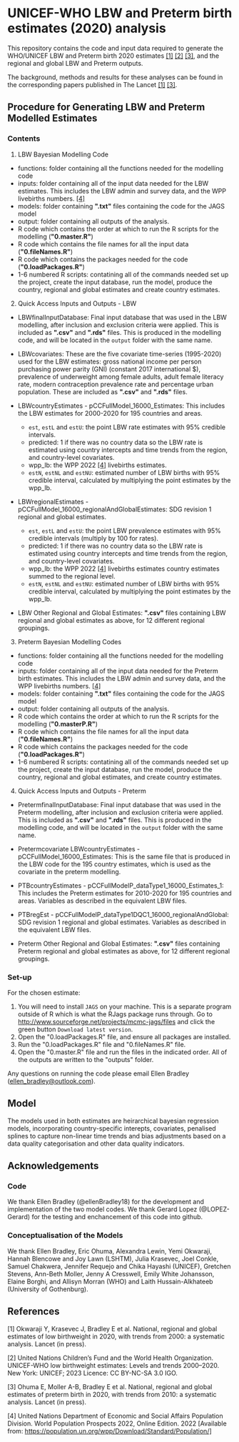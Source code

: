 # UNICEF-WHO LBW and Preterm birth estimates (2020) analysis

This repository contains the code and input data required to generate the WHO/UNICEF LBW and Preterm birth 2020 estimates [[1]](#1) [[2]](#2) [[3]](#3), and the regional and global LBW and Preterm outputs.

The background, methods and results for these analyses can be found in the corresponding papers published in The Lancet [[1]](#1) [[3]](#3).

## Procedure for Generating LBW and Preterm Modelled Estimates

### Contents

1. LBW Bayesian Modelling Code
- functions: folder containing all the functions needed for the modelling code
- inputs: folder containing all of the input data needed for the LBW estimates. This includes the LBW admin and survey data, and the WPP livebirths numbers. [[4]](#4)
- models: folder containing <b>".txt"</b> files containing the code for the JAGS model
- output: folder containing all outputs of the analysis.
- R code which contains the order at which to run the R scripts for the modelling (<b>"0.master.R"</b>)
- R code which contains the file names for all the input data (<b>"0.fileNames.R"</b>)
- R code which contains the packages needed for the code (<b>"0.loadPackages.R"</b>) 
- 1-6 numbered R scripts: contatining all of the commands needed set up the project, create the input database, run the model, produce the country, regional and global estimates and create country estimates.

2. Quick Access Inputs and Outputs - LBW 

- LBWfinalInputDatabase: Final input database that was used in the LBW modelling, after inclusion and exclusion criteria were applied. This is included as <b>".csv"</b> and <b>".rds"</b> files. This is produced in the modelling code, and will be located in the `output` folder with the same name.

- LBWcovariates: These are the five covariate time-series (1995-2020) used for the LBW estimates: gross national income per person purchasing power parity (GNI) (constant 2017 international $), prevalence of underweight among female adults, adult female literacy rate, modern contraception prevalence rate and percentage urban population. These are included as <b>".csv"</b> and <b>".rds"</b> files.

- LBWcountryEstimates - pCCFullModel_16000_Estimates: This includes the LBW estimates for 2000-2020 for 195 countries and areas.
  - `est`, `estL` and `estU`: the point LBW rate estimates with 95% credible intervals. 
  - predicted: 1 if there was no country data so the LBW rate is estimated using country intercepts and time trends from the region, and country-level covariates. 
  - wpp_lb: the WPP 2022 [[4]](#4) livebirths estimates.
  - `estN`, `estNL` and `estNU`: estimated number of LBW births with 95% credible interval, calculated by multiplying the point estimates by the wpp_lb. 

- LBWregionalEstimates - pCCFullModel_16000_regionalAndGlobalEstimates: SDG revision 1 regional and global estimates. 
  - `est`, `estL` and `estU`: the point LBW prevalence estimates with 95% credible intervals (multiply by 100 for rates). 
  - predicted: 1 if there was no country data so the LBW rate is estimated using country intercepts and time trends from the region, and country-level covariates. 
  - wpp_lb: the WPP 2022 [[4]](#4) livebirths estimates country estimates summed to the regional level.
  - `estN`, `estNL` and `estNU`: estimated number of LBW births with 95% credible interval, calculated by multiplying the point estimates by the wpp_lb.

- LBW Other Regional and Global Estimates: <b>".csv"</b> files containing LBW regional and global estimates as above, for 12 different regional groupings.


3. Preterm Bayesian Modelling Codes
- functions: folder containing all the functions needed for the modelling code
- inputs: folder containing all of the input data needed for the Preterm birth estimates. This includes the LBW admin and survey data, and the WPP livebirths numbers. [[4]](#4)
- models: folder containing <b>".txt"</b> files containing the code for the JAGS model
- output: folder containing all outputs of the analysis.
- R code which contains the order at which to run the R scripts for the modelling (<b>"0.masterP.R"</b>)
- R code which contains the file names for all the input data (<b>"0.fileNames.R"</b>)
- R code which contains the packages needed for the code (<b>"0.loadPackages.R"</b>) 
- 1-6 numbered R scripts: contatining all of the commands needed set up the project, create the input database, run the model, produce the country, regional and global estimates, and create country estimates.
  
4. Quick Access Inputs and Outputs - Preterm 

- PretermfinalInputDatabase: Final input database that was used in the Preterm modelling, after inclusion and exclusion criteria were applied. This is included as <b>".csv"</b> and <b>".rds"</b> files. This is produced in the modelling code, and will be located in the `output` folder with the same name.

- Pretermcovariate LBWcountryEstimates - pCCFullModel_16000_Estimates: 
This is the same file that is produced in the LBW code for the 195 country estimates, which is used as the covariate in the preterm modelling.

- PTBcountryEstimates - pCCFullModelP_dataType1_16000_Estimates_1: This includes the Preterm estimates for 2010-2020 for 195 countries and areas. Variables as described in the equivalent LBW files. 

- PTBregEst - pCCFullModelP_dataType1DQC1_16000_regionalAndGlobal: SDG revision 1 regional and global estimates. Variables as described in the equivalent LBW files.

- Preterm Other Regional and Global Estimates: <b>".csv"</b> files containing Preterm regional and global estimates as above, for 12 different regional groupings.


### Set-up
For the chosen estimate: 
1. You will need to install `JAGS` on your machine. 
   This is a separate program outside of R which is what the RJags package runs through. 
   Go to http://www.sourceforge.net/projects/mcmc-jags/files and click the green button `Download latest version`.
2. Open the "0.loadPackages.R" file, and ensure all packages are installed. 
3. Run the "0.loadPackages.R" file and "0.fileNames.R" file.
4. Open the "0.master.R" file and run the files in the indicated order.
All of the outputs are written to the "outputs" folder.

Any questions on running the code please email Ellen Bradley (ellen_bradley@outlook.com).

## Model 
The models used in both estimates are heirarchical bayesian regression models, incorporating country-specific interepts, covariates, penalised splines to capture non-linear time trends and bias adjustments based on a data quality categorisation and other data quality indicators.

## Acknowledgements
### Code 
We thank Ellen Bradley (@ellenBradley18) for the development and implementation of the two model codes. 
We thank Gerard Lopez (@LOPEZ-Gerard) for the testing and enchancement of this code into github.

### Conceptualisation of the Models
We thank Ellen Bradley, Eric Ohuma, Alexandra Lewin, Yemi Okwaraji, Hannah Blencowe and Joy Lawn (LSHTM), Julia Krasevec, Joel Conkle, Samuel Chakwera, Jennifer Requejo and Chika Hayashi (UNICEF), Gretchen Stevens, Ann-Beth Moller, Jenny A Cresswell, Emily White Johansson, Elaine Borghi, and Allisyn Morran (WHO) and Laith Hussain-Alkhateeb (University of Gothenburg).

## References
<a id="1">[1]</a> 
Okwaraji Y, Krasevec J, Bradley E et al. National, regional and global estimates of low birthweight in 2020, with trends from 2000: a systematic analysis. Lancet (in press).

<a id="2">[2]</a>
United Nations Children’s Fund and the World Health Organization. UNICEF-WHO low birthweight estimates: Levels and trends 2000–2020. New York: UNICEF; 2023 Licence: CC BY-NC-SA 3.0 IGO.

<a id="3">[3]</a> 
Ohuma E, Moller A-B, Bradley E et al. National, regional and global estimates of preterm birth in 2020, with trends from 2010: a systematic analysis. Lancet (in press).

<a id="4">[4]</a> 
United Nations Department of Economic and Social Affairs Population Division. World Population Prospects 2022, Online Edition. 2022 [Available from: https://population.un.org/wpp/Download/Standard/Population/]

